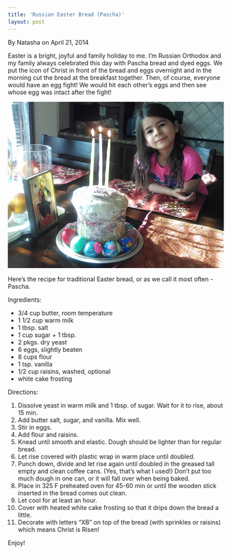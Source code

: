 ```yaml
---
title: 'Russian Easter Bread (Pascha)'
layout: post
---
```


By Natasha on April 21, 2014

Easter is a bright, joyful and family holiday to me. I’m Russian
Orthodox and my family always celebrated this day with Pascha bread and
dyed eggs. We put the icon of Christ in front of the bread and eggs
overnight and in the morning cut the bread at the breakfast together.
Then, of course, everyone would have an egg fight! We would hit each
other’s eggs and then see whose egg was intact after the fight!

![file](/img/image-1399857786979.png)

Here’s the recipe for traditional Easter bread, or as we call it most
often - Pascha.

Ingredients:

-   3/4 cup butter, room temperature
-   1 1/2 cup warm milk
-   1 tbsp. salt
-   1 cup sugar + 1 tbsp.
-   2 pkgs. dry yeast
-   6 eggs, slightly beaten
-   8 cups flour
-   1 tsp. vanilla
-   1/2 cup raisins, washed, optional
-   white cake frosting

Directions:

1.  Dissolve yeast in warm milk and 1 tbsp. of sugar. Wait for it to
    rise, about 15 min.
2.  Add butter salt, sugar, and vanilla. Mix well.
3.  Stir in eggs.
4.  Add flour and raisins.
5.  Knead until smooth and elastic. Dough should be lighter than for
    regular bread.
6.  Let rise covered with plastic wrap in warm place until doubled.
7.  Punch down, divide and let rise again until doubled in the greased
    tall empty and clean coffee cans. (Yes, that’s what I used!) Don’t
    put too much dough in one can, or it will fall over when being
    baked.
8.  Place in 325 F preheated oven for 45-60 min or until the wooden
    stick inserted in the bread comes out clean.
9.  Let cool for at least an hour.
10. Cover with heated white cake frosting so that it drips down the
    bread a little.
11. Decorate with letters “XB” on top of the bread (with sprinkles or
    raisins) which means Christ is Risen!

Enjoy!
